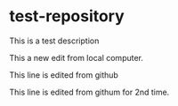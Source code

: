 # test-repository
This is a test description

This a new edit from local computer.

This line is edited from github

This line is edited from githum for 2nd time.

